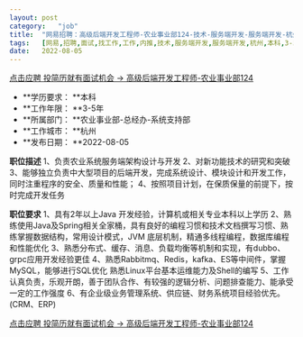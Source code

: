 ```yaml
---
layout:	post
category:	"job"
title:	"网易招聘：高级后端开发工程师-农业事业部124-技术-服务端开发-服务端开发-杭州本科3-5年"
tags:	[网易,招聘,面试,找工作,工作,内推,技术,服务端开发,服务端开发,杭州,本科,3-5年]
date:	2022-08-05
---
```


[点击应聘 投简历就有面试机会 -> 高级后端开发工程师-农业事业部124](http://mobile.bole.netease.com/bole/boleDetail?id=41344&employeeId=346f03c3cda5f04c&key=all)



- **学历要求： **本科
- **工作年限： **3-5年
- **所属部门： **农业事业部-总经办-系统支持部
- **工作城市： **杭州
- **发布日期： **2022-08-05



**职位描述**
1、负责农业系统服务端架构设计与开发
2、对新功能技术的研究和突破
3、能够独立负责中大型项目的后端开发，完成系统设计、模块设计和开发工作，同时注重程序的安全、质量和性能；
4、按照项目计划，在保质保量的前提下，按时完成开发任务



**职位要求**
1、具有2年以上Java 开发经验，计算机或相关专业本科以上学历
2、熟练使用Java及Spring相关全家桶，具有良好的编程习惯和技术文档撰写习惯、熟练掌握数据结构，常用设计模式，JVM 底层机制，精通多线程编程，数据库编程和性能优化
3、熟悉分布式、缓存、消息、负载均衡等机制和实现，有dubbo、grpc应用开发经验更佳
4、熟悉Rabbitmq、Redis，kafka、ES等中间件，掌握MySQL，能够进行SQL优化 熟悉Linux平台基本运维能力及Shell的编写
5、工作认真负责，乐观开朗，善于团队合作、有较强的逻辑分析、问题排查能力、能承受一定的工作强度
6、有企业级业务管理系统、供应链、财务系统项目经验优先。(CRM、ERP)



[点击应聘 投简历就有面试机会 -> 高级后端开发工程师-农业事业部124](http://mobile.bole.netease.com/bole/boleDetail?id=41344&employeeId=346f03c3cda5f04c&key=all)